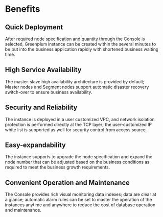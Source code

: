# Benefits

## Quick Deployment

After required node specification and quantity through the Console is selected, Greenplum instance can be created within the several minutes to be put into the business application rapidly with shortened business waiting time.

## High Service Availability

The master-slave high availability architecture is provided by default; Master nodes and Segment nodes support automatic disaster recovery switch-over to ensure business availability.

## Security and Reliability

The instance is deployed in a user customized VPC, and network isolation protection is performed directly at the TCP layer; the user-customized IP white list is supported as well for security control from access source.

## Easy-expandability

The instance supports to upgrade the node specification and expand the node number that can be adjusted based on the business conditions as required to meet the business growth requirements.

## Convenient Operation and Maintenance

The Console provides rich visual monitoring data indexes; data are clear at a glance; automatic alarm rules can be set to master the operation of the instances anytime and anywhere to reduce the cost of database operation and maintenance.